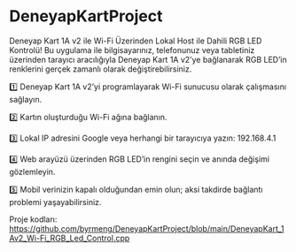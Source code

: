 # DeneyapKartProject

Deneyap Kart 1A v2 ile Wi-Fi Üzerinden Lokal Host ile Dahili RGB LED Kontrolü!
Bu uygulama ile bilgisayarınız, telefonunuz veya tabletiniz üzerinden tarayıcı aracılığıyla Deneyap Kart 1A v2’ye bağlanarak RGB LED’in renklerini gerçek zamanlı olarak değiştirebilirsiniz.

1️⃣ Deneyap Kart 1A v2’yi programlayarak Wi-Fi sunucusu olarak çalışmasını sağlayın.

2️⃣ Kartın oluşturduğu Wi-Fi ağına bağlanın.

3️⃣ Lokal IP adresini Google veya herhangi bir tarayıcıya yazın: 192.168.4.1

4️⃣ Web arayüzü üzerinden RGB LED’in rengini seçin ve anında değişimi gözlemleyin.

5️⃣ Mobil verinizin kapalı olduğundan emin olun; aksi takdirde bağlantı problemi yaşayabilirsiniz.

Proje kodları: https://github.com/byrmeng/DeneyapKartProject/blob/main/DeneyapKart_1Av2_Wi-Fi_RGB_Led_Control.cpp
